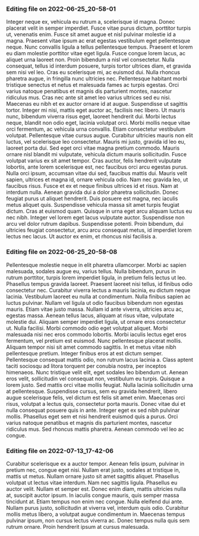 

### Editing file on 2022-06-25_20-58-01

Integer neque ex, vehicula eu rutrum a, scelerisque id magna. Donec placerat velit in semper imperdiet. Fusce vitae purus dictum, porttitor turpis ut, venenatis enim. Fusce sit amet augue et nisl pulvinar molestie id a magna. Praesent vitae ipsum ac erat egestas vestibulum eget pellentesque neque. Nunc convallis ligula a tellus pellentesque tempus. Praesent et lorem eu diam molestie porttitor vitae eget ligula. Fusce congue lorem lacus, ac aliquet urna laoreet non. Proin bibendum a nisl vel consectetur. Nulla consequat, tellus id interdum posuere, turpis tortor ultrices diam, et gravida sem nisi vel leo. Cras eu scelerisque mi, ac euismod dui. Nulla rhoncus pharetra augue, in fringilla nunc ultricies nec. Pellentesque habitant morbi tristique senectus et netus et malesuada fames ac turpis egestas.
Orci varius natoque penatibus et magnis dis parturient montes, nascetur ridiculus mus. Cras nec ante sit amet leo varius ultrices sed eu nisi. Maecenas eu nibh et ex auctor ornare id at augue. Suspendisse ut sagittis tortor. Integer mi nisi, mattis eget auctor ac, facilisis nec libero. Ut mauris nunc, bibendum viverra risus eget, laoreet hendrerit dui. Morbi lectus neque, blandit non odio eget, lacinia volutpat orci. Morbi mollis neque vitae orci fermentum, ac vehicula urna convallis. Etiam consectetur vestibulum volutpat. Pellentesque vitae cursus augue. Curabitur ultricies mauris non elit luctus, vel scelerisque leo consectetur. Mauris mi justo, gravida id leo eu, laoreet porta dui. Sed eget orci vitae magna pretium commodo.
Mauris ornare nisl blandit mi vulputate, vehicula dictum mauris sollicitudin. Fusce volutpat varius ex sit amet tempor. Cras auctor, felis hendrerit vulputate lobortis, ante lorem scelerisque est, nec faucibus orci arcu egestas purus. Nulla orci ipsum, accumsan vitae dui sed, faucibus mattis dui. Mauris velit sapien, ultrices et magna id, ornare vehicula odio. Nam nec gravida leo, ut faucibus risus. Fusce et ex et neque finibus ultrices id et risus. Nam at interdum nulla. Aenean gravida dui a dolor pharetra sollicitudin. Donec feugiat purus ut aliquet hendrerit. Duis posuere est magna, nec iaculis metus aliquet quis.
Suspendisse vehicula massa sit amet turpis feugiat dictum. Cras at euismod quam. Quisque in urna eget arcu aliquam luctus eu nec nibh. Integer vel lorem eget lacus vulputate auctor. Suspendisse non arcu vel dolor rutrum dapibus. Suspendisse potenti. Proin bibendum, dui ultricies feugiat consectetur, arcu arcu consequat metus, id imperdiet lorem lectus nec lacus. Ut auctor ex enim, et rhoncus nisi facilisis a.




### Editing file on 2022-06-25_20-58-08

Pellentesque molestie neque in elit pharetra ullamcorper. Morbi ac sapien malesuada, sodales augue eu, varius tellus. Nulla bibendum, purus in rutrum porttitor, turpis lorem imperdiet ligula, in pretium felis lectus ut leo. Phasellus tempus gravida laoreet. Praesent laoreet nisi tellus, id finibus odio consectetur nec. Curabitur viverra lectus a mauris lacinia, eu dictum neque lacinia. Vestibulum laoreet eu nulla at condimentum.
Nulla finibus sapien ac luctus pulvinar. Nullam vel ligula ut odio faucibus bibendum non egestas mauris. Etiam vitae justo massa. Nullam id ante viverra, ultricies arcu ac, egestas massa. Aenean tellus lacus, aliquam at risus vitae, vulputate molestie dui. Aliquam semper imperdiet ligula, ut ornare eros consectetur ut. Nulla facilisi. Morbi commodo odio eget volutpat aliquet. Morbi malesuada nisi nec eros commodo lobortis. Morbi iaculis lectus eget eros fermentum, vel pretium est euismod. Nunc pellentesque placerat mollis. Aliquam tempor nisi sit amet commodo sagittis. In et metus vitae nibh pellentesque pretium. Integer finibus eros at est dictum semper.
Pellentesque consequat mattis odio, non rutrum lacus lacinia a. Class aptent taciti sociosqu ad litora torquent per conubia nostra, per inceptos himenaeos. Nunc tristique velit elit, eget sodales leo bibendum ut. Aenean eros velit, sollicitudin vel consequat non, vestibulum eu turpis. Quisque a lorem justo. Sed mattis orci vitae mollis feugiat. Nulla lacinia sollicitudin urna at pellentesque. Suspendisse cursus, sem eu gravida hendrerit, libero augue scelerisque felis, vel dictum est felis sit amet enim.
Maecenas orci risus, volutpat a lectus quis, consectetur porta mauris. Donec vitae dui et nulla consequat posuere quis in ante. Integer eget ex sed nibh pulvinar mollis. Phasellus eget sem et nisi hendrerit euismod quis a purus. Orci varius natoque penatibus et magnis dis parturient montes, nascetur ridiculus mus. Sed rhoncus mattis pharetra. Aenean commodo vel leo ac congue.




### Editing file on 2022-07-13_17-42-06

Curabitur scelerisque ex a auctor tempor. Aenean felis ipsum, pulvinar in pretium nec, congue eget nisi. Nullam erat justo, sodales at tristique in, mattis ut metus. Nullam ornare justo sit amet sagittis aliquet. Phasellus volutpat ut lectus vitae interdum. Nam nec sagittis ligula. Phasellus eu auctor velit.
Nullam et semper est. Donec enim diam, mattis ultricies nulla at, suscipit auctor ipsum. In iaculis congue mauris, quis semper massa tincidunt at. Etiam tempus non enim nec congue. Nulla eleifend dui ante. Nullam purus justo, sollicitudin at viverra vel, interdum quis odio. Curabitur mollis metus libero, a volutpat augue condimentum in. Maecenas tempus pulvinar ipsum, non cursus lectus viverra ac. Donec tempus nulla quis sem rutrum ornare. Proin hendrerit ipsum at cursus malesuada.


